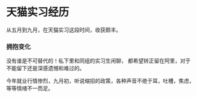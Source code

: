 天猫实习经历
===========



从五月到九月，在天猫实习这段时间，收获颇丰。

### 拥抱变化

没有谁是不可替代的！私下里和同组的实习生闲聊，
都希望转正留在阿里，对于不能留下还是深感遗憾和难过的。

今年就业行情惨烈，九月初，听说缩招的政策，各种声音不绝于耳，吐槽，焦虑，等等情绪不一而足。

